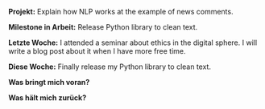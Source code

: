 **Projekt:** Explain how NLP works at the example of news comments.

**Milestone in Arbeit:** Release Python library to clean text.

**Letzte Woche:** I attended a seminar about ethics in the digital sphere. I will write a blog post about it when I have more free time.

**Diese Woche:** Finally release my Python library to clean text.

**Was bringt mich voran?**

**Was hält mich zurück?**
